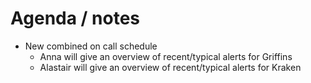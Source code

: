 # Agenda / notes
* New combined on call schedule
  * Anna will give an overview of recent/typical alerts for Griffins
  * Alastair will give an overview of recent/typical alerts for Kraken
  

